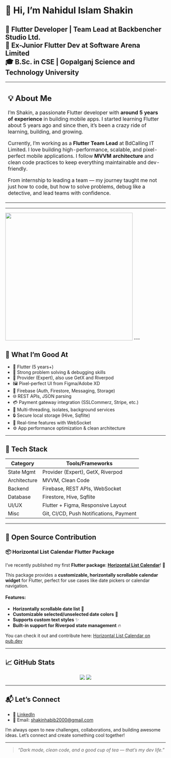# 👋 Hi, I’m Nahidul Islam Shakin

🚀 Flutter Developer | Team Lead at Backbencher Studio Ltd.      
💼 Ex-Junior Flutter Dev at Software Arena Limited           
🎓 B.Sc. in CSE | Gopalganj Science and Technology University  
---

<table>
<tr>
<td>

## 💡 About Me

I’m Shakin, a passionate Flutter developer with **around 5 years of experience** in building mobile apps. I started learning Flutter about 5 years ago and since then, it’s been a crazy ride of learning, building, and growing. 

Currently, I’m working as a **Flutter Team Lead** at BdCalling IT Limited. I love building high-performance, scalable, and pixel-perfect mobile applications. I follow **MVVM architecture** and clean code practices to keep everything maintainable and dev-friendly.

From internship to leading a team — my journey taught me not just how to code, but how to solve problems, debug like a detective, and lead teams with confidence.

</td>
</tr>
</table>

---
<img src = "https://github-readme-streak-stats.herokuapp.com?user=nahidulislamshakin&theme=dark&hide_border=true" width = 400>
---

## 💪 What I’m Good At

- 📱 Flutter (5 years+)
- 🧠 Strong problem solving & debugging skills
- 🧰 Provider (Expert), also use GetX and Riverpod
- 🖼️ Pixel-perfect UI from Figma/Adobe XD
- 🔌 Firebase (Auth, Firestore, Messaging, Storage)
- 🌐 REST APIs, JSON parsing
- 💳 Payment gateway integration (SSLCommerz, Stripe, etc.)
- 🧵 Multi-threading, isolates, background services
- 🔒 Secure local storage (Hive, Sqflite)
- 🔄 Real-time features with WebSocket
- ⚙️ App performance optimization & clean architecture

---

## 🧠 Tech Stack

| Category     | Tools/Frameworks                           |
|--------------|--------------------------------------------|
| State Mgmt   | Provider (Expert), GetX, Riverpod          |
| Architecture | MVVM, Clean Code                           |
| Backend      | Firebase, REST APIs, WebSocket             |
| Database     | Firestore, Hive, Sqflite                   |
| UI/UX        | Flutter + Figma, Responsive Layout         |
| Misc         | Git, CI/CD, Push Notifications, Payment    |

---

## 🚀 Open Source Contribution

### 📦 **Horizontal List Calendar Flutter Package**

I’ve recently published my first **Flutter package**: [**Horizontal List Calendar**](https://pub.dev/packages/horizontal_list_calendar)! 🎉

This package provides a **customizable, horizontally scrollable calendar widget** for Flutter, perfect for use cases like date pickers or calendar navigation.

#### Features:
- **Horizontally scrollable date list** 📅
- **Customizable selected/unselected date colors** 🎨
- **Supports custom text styles** ✨
- **Built-in support for Riverpod state management** 🔥

You can check it out and contribute here: [Horizontal List Calendar on pub.dev](https://pub.dev/packages/horizontal_list_calendar)

---

## 📈 GitHub Stats

<p align="center">
  <img src="https://github-readme-stats.vercel.app/api?username=nahidulislamshakin&show_icons=true&theme=tokyonight" />
  <img src="https://github-readme-stats.vercel.app/api/top-langs/?username=nahidulislamshakin&layout=compact&theme=tokyonight" />
</p>

---

## 📬 Let’s Connect

- 🔗 [LinkedIn](https://www.linkedin.com/in/nahidul-islam-shakin/?originalSubdomain=bd)
- 📧 Email: shakinhabib2000@gmail.com

I’m always open to new challenges, collaborations, and building awesome ideas. Let’s connect and create something cool together!

---

> *“Dark mode, clean code, and a good cup of tea — that’s my dev life.”*
